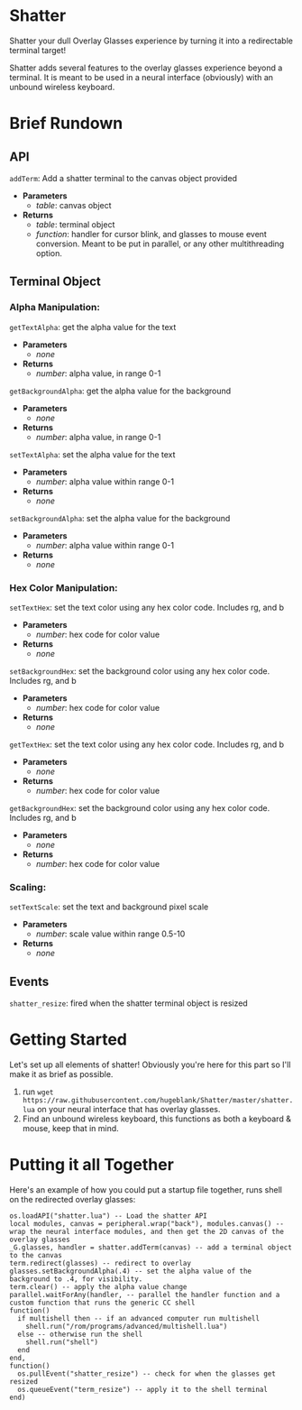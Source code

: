 # Shatter
Shatter your dull Overlay Glasses experience by turning it into a redirectable terminal target!

Shatter adds several features to the overlay glasses experience beyond a terminal. It is meant to be used in a neural interface (obviously) with an unbound wireless keyboard.

# Brief Rundown

## API
`addTerm`: Add a shatter terminal to the canvas object provided
- **Parameters**
  - _table_: canvas object
- **Returns**
  - _table_: terminal object
  - _function_: handler for cursor blink, and glasses to mouse event conversion. Meant to be put in parallel, or any other multithreading option.

## Terminal Object

### Alpha Manipulation:

`getTextAlpha`: get the alpha value for the text
- **Parameters**
  - _none_
- **Returns**
  - _number_: alpha value, in range 0-1

`getBackgroundAlpha`: get the alpha value for the background
- **Parameters**
  - _none_
- **Returns**
  - _number_: alpha value, in range 0-1

`setTextAlpha`: set the alpha value for the text
- **Parameters**
  - _number_: alpha value within range 0-1
- **Returns**
  - _none_

`setBackgroundAlpha`: set the alpha value for the background
- **Parameters**
  - _number_: alpha value within range 0-1
- **Returns**
  - _none_

### Hex Color Manipulation:

`setTextHex`: set the text color using any hex color code. Includes rg, and b
- **Parameters**
  - _number_: hex code for color value
- **Returns**
  - _none_

`setBackgroundHex`: set the background color using any hex color code. Includes rg, and b
- **Parameters**
  - _number_: hex code for color value
- **Returns**
  - _none_

`getTextHex`: set the text color using any hex color code. Includes rg, and b
- **Parameters**
  - _none_
- **Returns**
  - _number_: hex code for color value

`getBackgroundHex`: set the background color using any hex color code. Includes rg, and b
- **Parameters**
  - _none_
- **Returns**
  - _number_: hex code for color value

### Scaling:

`setTextScale`: set the text and background pixel scale
- **Parameters**
  - _number_: scale value within range 0.5-10
- **Returns**
  - _none_

## Events

  `shatter_resize`: fired when the shatter terminal object is resized

# Getting Started
Let's set up all elements of shatter!
Obviously you're here for this part so I'll make it as brief as possible.

1. run `wget https://raw.githubusercontent.com/hugeblank/Shatter/master/shatter.lua` on your neural interface that has overlay glasses.
2. Find an unbound wireless keyboard, this functions as both a keyboard & mouse, keep that in mind.

# Putting it all Together
Here's an example of how you could put a startup file together, runs shell on the redirected overlay glasses:
```
os.loadAPI("shatter.lua") -- Load the shatter API
local modules, canvas = peripheral.wrap("back"), modules.canvas() -- wrap the neural interface modules, and then get the 2D canvas of the overlay glasses
_G.glasses, handler = shatter.addTerm(canvas) -- add a terminal object to the canvas
term.redirect(glasses) -- redirect to overlay
glasses.setBackgroundAlpha(.4) -- set the alpha value of the background to .4, for visibility.
term.clear() -- apply the alpha value change
parallel.waitForAny(handler, -- parallel the handler function and a custom function that runs the generic CC shell
function()
  if multishell then -- if an advanced computer run multishell
    shell.run("/rom/programs/advanced/multishell.lua")
  else -- otherwise run the shell
    shell.run("shell")
  end
end,
function()
  os.pullEvent("shatter_resize") -- check for when the glasses get resized
  os.queueEvent("term_resize") -- apply it to the shell terminal
end)
```
